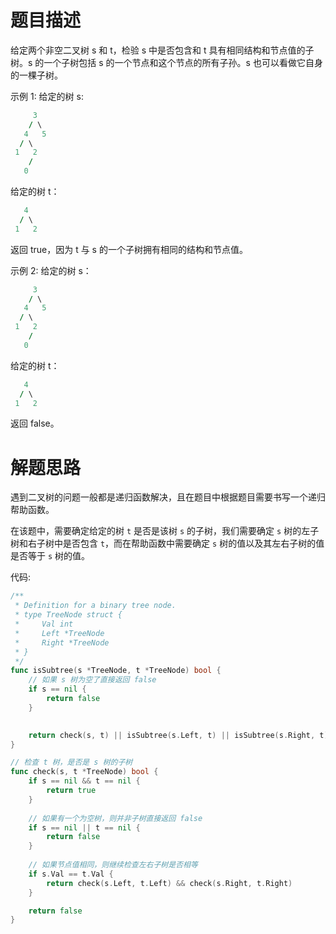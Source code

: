 # 题目描述

给定两个非空二叉树 s 和 t，检验 s 中是否包含和 t 具有相同结构和节点值的子树。s 的一个子树包括 s 的一个节点和这个节点的所有子孙。s 也可以看做它自身的一棵子树。

示例 1:
给定的树 s:

```fortran
     3
    / \
   4   5
  / \
 1   2
    /
   0
```


给定的树 t：

```fortran
   4
  / \
 1   2
```

返回 true，因为 t 与 s 的一个子树拥有相同的结构和节点值。

示例 2:
给定的树 s：

```fortran
     3
    / \
   4   5
  / \
 1   2
    /
   0
```


给定的树 t：

```fortran
   4
  / \
 1   2
```

返回 false。



# 解题思路

遇到二叉树的问题一般都是递归函数解决，且在题目中根据题目需要书写一个递归帮助函数。



在该题中，需要确定给定的树 `t` 是否是该树 `s` 的子树，我们需要确定 `s` 树的左子树和右子树中是否包含 `t`，而在帮助函数中需要确定 `s` 树的值以及其左右子树的值是否等于 `s` 树的值。



代码:

```go
/**
 * Definition for a binary tree node.
 * type TreeNode struct {
 *     Val int
 *     Left *TreeNode
 *     Right *TreeNode
 * }
 */
func isSubtree(s *TreeNode, t *TreeNode) bool {
    // 如果 s 树为空了直接返回 false
    if s == nil {
        return false
    }

	
    return check(s, t) || isSubtree(s.Left, t) || isSubtree(s.Right, t)
}

// 检查 t 树，是否是 s 树的子树
func check(s, t *TreeNode) bool {
    if s == nil && t == nil {
        return true
    }
	
    // 如果有一个为空树，则并非子树直接返回 false
    if s == nil || t == nil {
        return false
    }
	
    // 如果节点值相同，则继续检查左右子树是否相等
    if s.Val == t.Val {
        return check(s.Left, t.Left) && check(s.Right, t.Right)
    }

    return false
}
```



